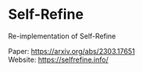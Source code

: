 # Self-Refine

Re-implementation of Self-Refine

Paper: <https://arxiv.org/abs/2303.17651>  
Website: <https://selfrefine.info/>
